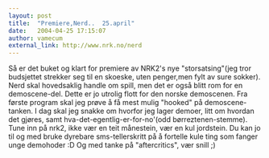 ```yaml
---
layout: post
title:  "Premiere,Nerd..  25.april"
date:   2004-04-25 17:15:07
author: vamecum
external_link: http://www.nrk.no/nerd
---
```

Så er det buket og klart for premiere av NRK2's nye "storsatsing"(jeg
tror budsjettet strekker seg til en skoeske, uten penger,men fylt av
sure sokker). Nerd skal hovedsaklig handle om spill, men det er også
blitt rom for en demoscene-del. Dette er jo utrolig flott for den norske
demoscenen. Fra første program skal jeg prøve å få mest mulig "hooked"
på demoscene-tanken. I dag skal jeg snakke om hvorfor jeg lager demoer,
litt om hvordan det gjøres, samt hva-det-egentlig-er-for-no'(odd
børreztenen-stemme). Tune inn på nrk2, ikke vær en teit månestein, vær
en kul jordstein. Du kan jo til og med bruke dyrebare sms-tellerskritt
på å fortelle kule ting som fanger unge demohoder :D Og med tanke på
"aftercritics", vær snill ;)

